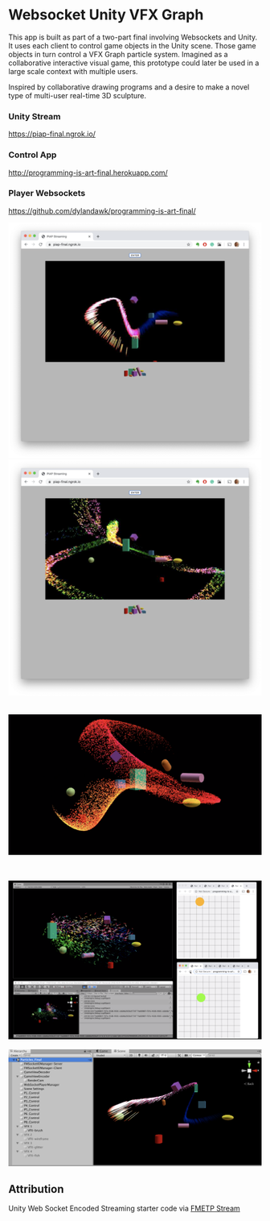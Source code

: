 # Websocket Unity VFX Graph
This app is built as part of a two-part final involving Websockets and Unity. It uses each client to control game objects in the Unity scene. Those game objects in turn control a VFX Graph particle system. Imagined as a collaborative interactive visual game, this prototype could later be used in a large scale context with multiple users.

Inspired by collaborative drawing programs and a desire to make a novel type of multi-user real-time 3D sculpture.

### Unity Stream <br/>
https://piap-final.ngrok.io/

### Control App <br/>
http://programming-is-art-final.herokuapp.com/

### Player Websockets <br/>
https://github.com/dylandawk/programming-is-art-final/

<img src="https://github.com/nginelli/PIAP/blob/master/_files/Screen Shot 2020-05-06 at 8.16.10 PM.png">
<br />
<img src="https://github.com/nginelli/PIAP/blob/master/_files/Screen Shot 2020-05-06 at 8.18.35 PM.png">
<br />
<br />
<br /><img src="https://github.com/nginelli/PIAP/blob/master/_files/Screen Shot 2020-05-06 at 10.49.05 PM.png">
<br />
<br />

<br /><img src="https://github.com/nginelli/PIAP/blob/master/_files/Screen Shot 2020-05-06 at 10.47.14 PM.png">
<br /><br />
<img src="https://github.com/nginelli/PIAP/blob/master/_files/Screen Shot 2020-05-06 at 10.29.37 PM.png">

## Attribution
Unity Web Socket Encoded Streaming starter code via <a href="https://forum.unity.com/threads/release-fmetp-stream-all-in-one-gameview-audio-stream-udp-tcp-websockets-html.670270/">FMETP Stream</a>
